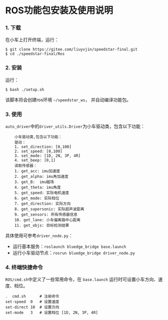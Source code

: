 # ROS功能包安装及使用说明

### 1. 下载
在小车上打开终端，运行：

```
$ git clone https://gitee.com/liuyvjin/speedstar-final.git
$ cd ./speedstar-final/Ros
```

### 2. 安装
运行：
```
$ bash ./setup.sh
```
该脚本将会创建ros环境 `~/speedstar_ws`， 并自动编译功能包。

### 3. 使用
`auto_driver`中的`driver_utils.Driver`为小车驱动类，包含以下功能：
```
    小车驱动类,包含以下功能：
    驱动：
    1. set_direction: [0,100]
    2. set_speed: [0,100]
    3. set_mode: [1D, 2N, 3P, 4R]
    4. set_beep: [0,1]
    读取传感器：
    1. get_acc: imu加速度
    2. get_alpha: imu角加速度
    3. get_B:  imu磁场
    4. get_theta: imu角度
    5. get_speed: 实际电机速度
    6. get_mode: 实际档位
    7. get_direction: 实际方向
    8. get_supersonic: 实际超声波距离
    9. get_sensors: 所有传感器信息
    10. get_lane: 小车偏离路中心距离
    11. get_objs: 目标检测结果
```

具体使用可参考`driver_node.py`：
- 运行基本服务：`roslaunch bluedge_bridge base.launch`
- 运行小车驱动节点：`rosrun bluedge_bridge driver_node.py`

### 4. 终端快捷命令
`ROS/cmd.sh`中定义了一些常用命令，在 `base.launch` 运行时可设置小车方向、速度、档位。
```
.  cmd.sh      # 注册命令
set-speed  0   # 设置速度
set-direct 10  # 设置方向
set-mode   3   # 设置档位 [1D, 2N, 3P, 4R]
```

